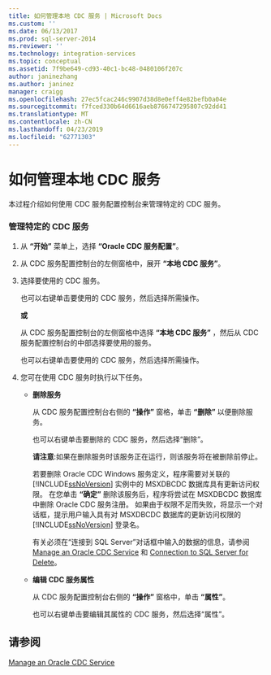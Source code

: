 ```yaml
---
title: 如何管理本地 CDC 服务 | Microsoft Docs
ms.custom: ''
ms.date: 06/13/2017
ms.prod: sql-server-2014
ms.reviewer: ''
ms.technology: integration-services
ms.topic: conceptual
ms.assetid: 7f9be649-cd93-40c1-bc48-0480106f207c
author: janinezhang
ms.author: janinez
manager: craigg
ms.openlocfilehash: 27ec5fcac246c9907d38d8e0eff4e82befb0a04e
ms.sourcegitcommit: f7fced330b64d6616aeb8766747295807c92dd41
ms.translationtype: MT
ms.contentlocale: zh-CN
ms.lasthandoff: 04/23/2019
ms.locfileid: "62771303"
---
```

# <a name="how-to-manage-a-local-cdc-service"></a>如何管理本地 CDC 服务
  本过程介绍如何使用 CDC 服务配置控制台来管理特定的 CDC 服务。  
  
### <a name="to-manage-a-specific-cdc-service"></a>管理特定的 CDC 服务  
  
1.  从 **“开始”** 菜单上，选择 **“Oracle CDC 服务配置”**。  
  
2.  从 CDC 服务配置控制台的左侧窗格中，展开 **“本地 CDC 服务”**。  
  
3.  选择要使用的 CDC 服务。  
  
     也可以右键单击要使用的 CDC 服务，然后选择所需操作。  
  
     **或**  
  
     从 CDC 服务配置控制台的左侧窗格中选择 **“本地 CDC 服务”** ，然后从 CDC 服务配置控制台的中部选择要使用的服务。  
  
     也可以右键单击要使用的 CDC 服务，然后选择所需操作。  
  
4.  您可在使用 CDC 服务时执行以下任务。  
  
    -   **删除服务**  
  
         从 CDC 服务配置控制台右侧的 **“操作”** 窗格，单击 **“删除”** 以便删除服务。  
  
         也可以右键单击要删除的 CDC 服务，然后选择“删除”。  
  
         **请注意**:如果在删除服务时该服务正在运行，则该服务将在被删除前停止。  
  
         若要删除 Oracle CDC Windows 服务定义，程序需要对关联的 [!INCLUDE[ssNoVersion](../../includes/ssnoversion-md.md)] 实例中的 MSXDBCDC 数据库具有更新访问权限。 在您单击 **“确定”** 删除该服务后，程序将尝试在 MSXDBCDC 数据库中删除 Oracle CDC 服务注册。 如果由于权限不足而失败，将显示一个对话框，提示用户输入具有对 MSXDBCDC 数据库的更新访问权限的 [!INCLUDE[ssNoVersion](../../includes/ssnoversion-md.md)] 登录名。  
  
         有关必须在“连接到 SQL Server”对话框中输入的数据的信息，请参阅 [Manage an Oracle CDC Service](manage-an-oracle-cdc-service.md) 和 [Connection to SQL Server for Delete](connection-to-sql-server-for-delete.md)。  
  
    -   **编辑 CDC 服务属性**  
  
         从 CDC 服务配置控制台右侧的 **“操作”** 窗格中，单击 **“属性”**。  
  
         也可以右键单击要编辑其属性的 CDC 服务，然后选择“属性”。  
  
## <a name="see-also"></a>请参阅  
 [Manage an Oracle CDC Service](manage-an-oracle-cdc-service.md)  
  
  
